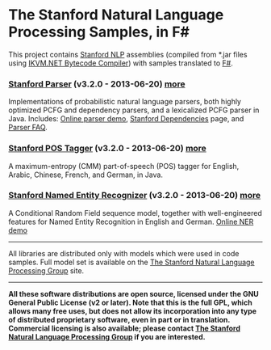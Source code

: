 The Stanford Natural Language Processing Samples, in F#
===================================================

This project contains [Stanford NLP](http://www-nlp.stanford.edu/) assemblies (compiled from *.jar files using [IKVM.NET Bytecode Compiler](http://www.ikvm.net/userguide/ikvmc.html)) with samples translated to [F#](http://fsharp.org/).


### [Stanford Parser](http://www-nlp.stanford.edu/software/lex-parser.shtml) (v3.2.0 - 2013-06-20) [more](http://sergeytihon.wordpress.com/2013/02/05/nlp-stanford-parser-with-f-net/)

Implementations of probabilistic natural language parsers, both highly optimized PCFG and dependency parsers, and a lexicalized PCFG parser in Java. Includes: [Online parser demo](http://nlp.stanford.edu:8080/parser/), [Stanford Dependencies](http://nlp.stanford.edu/software/stanford-dependencies.shtml) page, and [Parser FAQ](http://www-nlp.stanford.edu/software/parser-faq.shtml).

### [Stanford POS Tagger](http://www-nlp.stanford.edu/software/tagger.shtml) (v3.2.0 - 2013-06-20) [more](http://sergeytihon.wordpress.com/2013/02/08/nlp-stanford-pos-tagger-with-f-net/)

A maximum-entropy (CMM) part-of-speech (POS) tagger for English, Arabic, Chinese, French, and German, in Java.

### [Stanford Named Entity Recognizer](http://www-nlp.stanford.edu/software/CRF-NER.shtml) (v3.2.0 - 2013-06-20) [more](http://sergeytihon.wordpress.com/2013/02/16/nlp-stanford-named-entity-recognizer-with-f-net/)

A Conditional Random Field sequence model, together with well-engineered features for Named Entity Recognition in English and German. [Online NER demo](http://nlp.stanford.edu:8080/ner/)

----------

All libraries are distributed only with models which were used in code samples. Full model set is available on the [The Stanford Natural Language Processing Group](http://www-nlp.stanford.edu/software/index.shtml) site.

----------

**All these software distributions are open source, licensed under the GNU General Public License (v2 or later). Note that this is the full GPL, which allows many free uses, but does not allow its incorporation into any type of distributed proprietary software, even in part or in translation. Commercial licensing is also available; please contact [The Stanford Natural Language Processing Group](http://www-nlp.stanford.edu/) if you are interested.**